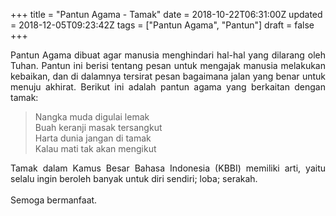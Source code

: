 +++
title = "Pantun Agama - Tamak"
date = 2018-10-22T06:31:00Z
updated = 2018-12-05T09:23:42Z
tags = ["Pantun Agama", "Pantun"]
draft = false
+++

<div dir="ltr" style="text-align: left;" trbidi="on"><div style="text-align: justify;">Pantun Agama dibuat agar manusia menghindari hal-hal yang dilarang oleh Tuhan. Pantun ini berisi tentang pesan untuk mengajak manusia melakukan kebaikan, dan di dalamnya tersirat pesan bagaimana jalan yang benar untuk menuju akhirat. Berikut ini adalah pantun agama yang berkaitan dengan tamak:</div><blockquote class="tr_bq">Nangka muda digulai lemak<br />Buah keranji masak tersangkut<br />Harta dunia jangan di tamak<br />Kalau mati tak akan mengikut</blockquote><div style="text-align: justify;">Tamak dalam Kamus Besar Bahasa Indonesia (KBBI) memiliki arti, yaitu selalu ingin beroleh banyak untuk diri sendiri; loba; serakah.</div><div style="text-align: justify;"><br /></div><div style="text-align: justify;">Semoga bermanfaat.</div></div>

